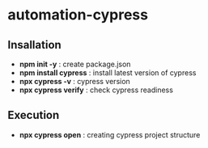 # automation-cypress

## Insallation
 * **npm init -y** : create package.json
  * **npm install cypress** : install latest version of cypress
  * **npx cypress -v** : cypress version
  * **npx cypress verify** : check cypress readiness

## Execution
* **npx cypress open** : creating cypress project structure